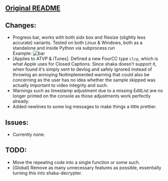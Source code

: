 ## [Original README](https://github.com/shaka-project/shaka-packager#readme)

## Changes:
  - Progress bar, works with both sidx box and filesize (slightly less accurate) variants. Tested on both Linux & Windows, both as a standalone and inside Python via subprocess.run
    <br>
    Example: ![bar](https://i2.lensdump.com/i/tQ7tb2.png)
  - [Applies to ATVP & iTunes]. Defined a new FourCC type `clcp`, which is what Apple uses for Closed Captions. Since shaka doesn't support it, when found it's simply sent to devlog and safely ignored instead of throwing an annoying NotImplemented warning that could also be concerning as the user has no idea whether the sample skipped was actually important to video integrity and such.
  - Warnings such as timestamp adjustment due to a missing EditList are no longer printed on the console as those adjustments work perfectly already.
  - Added newlines to some log messages to make things a little prettier.

## Issues:
  - Currently none.
  
## TODO:
  - Move the repeating code into a single function or some such.
  - [Global] Remove as many unnecessary features as possible, essentially turning this into shaka-decrypter.

